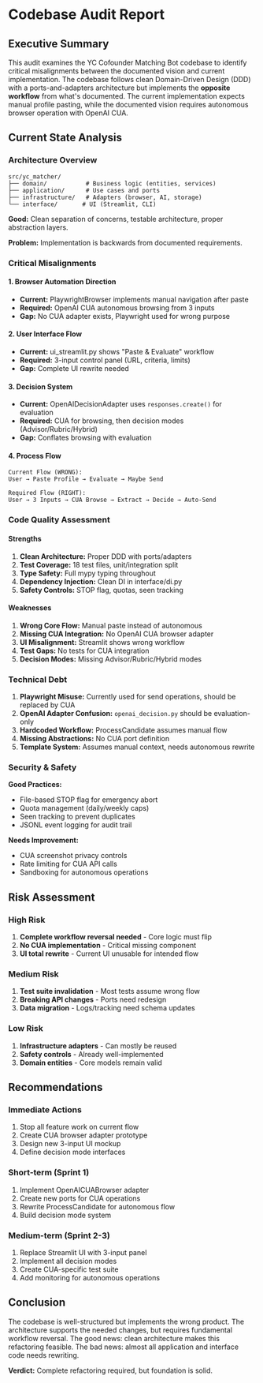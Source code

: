 # Codebase Audit Report

## Executive Summary

This audit examines the YC Cofounder Matching Bot codebase to identify critical misalignments between the documented vision and current implementation. The codebase follows clean Domain-Driven Design (DDD) with a ports-and-adapters architecture but implements the **opposite workflow** from what's documented. The current implementation expects manual profile pasting, while the documented vision requires autonomous browser operation with OpenAI CUA.

## Current State Analysis

### Architecture Overview

```
src/yc_matcher/
├── domain/           # Business logic (entities, services)
├── application/      # Use cases and ports
├── infrastructure/   # Adapters (browser, AI, storage)
└── interface/       # UI (Streamlit, CLI)
```

**Good:** Clean separation of concerns, testable architecture, proper abstraction layers.

**Problem:** Implementation is backwards from documented requirements.

### Critical Misalignments

#### 1. Browser Automation Direction
- **Current:** PlaywrightBrowser implements manual navigation after paste
- **Required:** OpenAI CUA autonomous browsing from 3 inputs
- **Gap:** No CUA adapter exists, Playwright used for wrong purpose

#### 2. User Interface Flow
- **Current:** ui_streamlit.py shows "Paste & Evaluate" workflow
- **Required:** 3-input control panel (URL, criteria, limits)
- **Gap:** Complete UI rewrite needed

#### 3. Decision System
- **Current:** OpenAIDecisionAdapter uses `responses.create()` for evaluation
- **Required:** CUA for browsing, then decision modes (Advisor/Rubric/Hybrid)
- **Gap:** Conflates browsing with evaluation

#### 4. Process Flow
```
Current Flow (WRONG):
User → Paste Profile → Evaluate → Maybe Send

Required Flow (RIGHT):
User → 3 Inputs → CUA Browse → Extract → Decide → Auto-Send
```

### Code Quality Assessment

#### Strengths
1. **Clean Architecture:** Proper DDD with ports/adapters
2. **Test Coverage:** 18 test files, unit/integration split
3. **Type Safety:** Full mypy typing throughout
4. **Dependency Injection:** Clean DI in interface/di.py
5. **Safety Controls:** STOP flag, quotas, seen tracking

#### Weaknesses
1. **Wrong Core Flow:** Manual paste instead of autonomous
2. **Missing CUA Integration:** No OpenAI CUA browser adapter
3. **UI Misalignment:** Streamlit shows wrong workflow
4. **Test Gaps:** No tests for CUA integration
5. **Decision Modes:** Missing Advisor/Rubric/Hybrid modes

### Technical Debt

1. **Playwright Misuse:** Currently used for send operations, should be replaced by CUA
2. **OpenAI Adapter Confusion:** `openai_decision.py` should be evaluation-only
3. **Hardcoded Workflow:** ProcessCandidate assumes manual flow
4. **Missing Abstractions:** No CUA port definition
5. **Template System:** Assumes manual context, needs autonomous rewrite

### Security & Safety

**Good Practices:**
- File-based STOP flag for emergency abort
- Quota management (daily/weekly caps)
- Seen tracking to prevent duplicates
- JSONL event logging for audit trail

**Needs Improvement:**
- CUA screenshot privacy controls
- Rate limiting for CUA API calls
- Sandboxing for autonomous operations

## Risk Assessment

### High Risk
1. **Complete workflow reversal needed** - Core logic must flip
2. **No CUA implementation** - Critical missing component
3. **UI total rewrite** - Current UI unusable for intended flow

### Medium Risk
1. **Test suite invalidation** - Most tests assume wrong flow
2. **Breaking API changes** - Ports need redesign
3. **Data migration** - Logs/tracking need schema updates

### Low Risk
1. **Infrastructure adapters** - Can mostly be reused
2. **Safety controls** - Already well-implemented
3. **Domain entities** - Core models remain valid

## Recommendations

### Immediate Actions
1. Stop all feature work on current flow
2. Create CUA browser adapter prototype
3. Design new 3-input UI mockup
4. Define decision mode interfaces

### Short-term (Sprint 1)
1. Implement OpenAICUABrowser adapter
2. Create new ports for CUA operations
3. Rewrite ProcessCandidate for autonomous flow
4. Build decision mode system

### Medium-term (Sprint 2-3)
1. Replace Streamlit UI with 3-input panel
2. Implement all decision modes
3. Create CUA-specific test suite
4. Add monitoring for autonomous operations

## Conclusion

The codebase is well-structured but implements the wrong product. The architecture supports the needed changes, but requires fundamental workflow reversal. The good news: clean architecture makes this refactoring feasible. The bad news: almost all application and interface code needs rewriting.

**Verdict:** Complete refactoring required, but foundation is solid.